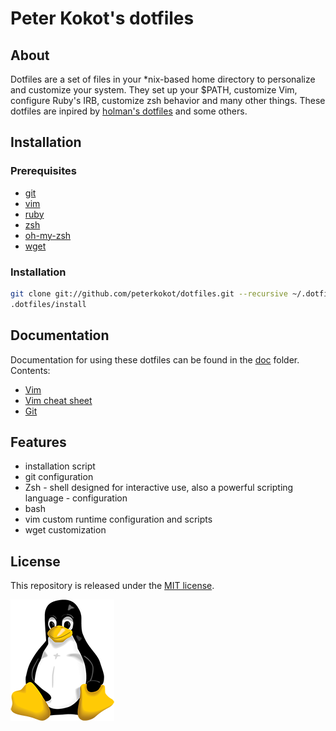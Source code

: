 # Peter Kokot's dotfiles

## About

Dotfiles are a set of files in your \*nix-based home directory to personalize and customize your system.
They set up your $PATH, customize Vim, configure Ruby's IRB, customize zsh behavior and many other things.
These dotfiles are inpired by [holman's dotfiles](https://github.com/holman/dotfiles) and some others.

## Installation

### Prerequisites

* [git](http://git-scm.com)
* [vim](http://vim.org)
* [ruby](http://ruby-lang.org)
* [zsh](http://zsh.org)
* [oh-my-zsh](https://github.com/robbyrussell/oh-my-zsh)
* [wget](http://www.gnu.org/s/wget)

### Installation

```bash
git clone git://github.com/peterkokot/dotfiles.git --recursive ~/.dotfiles
.dotfiles/install
```

## Documentation

Documentation for using these dotfiles can be found in the [doc](doc) folder. Contents:

* [Vim](doc/vim.md)
* [Vim cheat sheet](doc/vim/cheatSheet.md)
* [Git](doc/git.md)

## Features

* installation script
* git configuration
* Zsh - shell designed for interactive use, also a powerful scripting language - configuration
* bash
* vim custom runtime configuration and scripts
* wget customization

## License

This repository is released under the [MIT license](LICENSE).

![Peter's dotfiles](linux.png "Peter's dotfiles")
